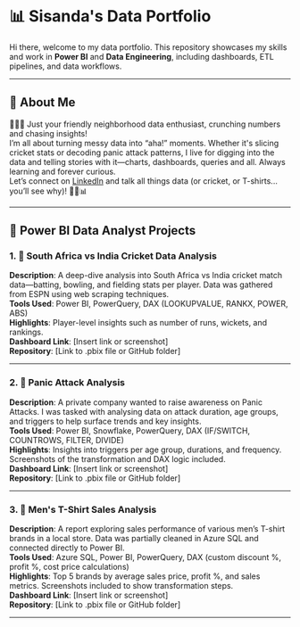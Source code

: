 ﻿# 📊 Sisanda's Data Portfolio

Hi there, welcome to my data portfolio. This repository showcases my skills and work in **Power BI** and **Data Engineering**, including dashboards, ETL pipelines, and data workflows.

---

## 📁 About Me

👩🏾‍💻 Just your friendly neighborhood data enthusiast, crunching numbers and chasing insights!  
I’m all about turning messy data into “aha!” moments. Whether it's slicing cricket stats or decoding panic attack patterns, I live for digging into the data and telling stories with it—charts, dashboards, queries and all. Always learning and forever curious.  
Let’s connect on [LinkedIn](https://www.linkedin.com) and talk all things data (or cricket, or T-shirts... you’ll see why)! 🏏👕📊

---

## 🔷 Power BI Data Analyst Projects

### 1. 🏏 South Africa vs India Cricket Data Analysis
**Description**: A deep-dive analysis into South Africa vs India cricket match data—batting, bowling, and fielding stats per player. Data was gathered from ESPN using web scraping techniques.  
**Tools Used**: Power BI, PowerQuery, DAX (LOOKUPVALUE, RANKX, POWER, ABS)  
**Highlights**: Player-level insights such as number of runs, wickets, and rankings.  
**Dashboard Link**: [Insert link or screenshot]  
**Repository**: [Link to .pbix file or GitHub folder]

---

### 2. 🧠 Panic Attack Analysis
**Description**: A private company wanted to raise awareness on Panic Attacks. I was tasked with analysing data on attack duration, age groups, and triggers to help surface trends and key insights.  
**Tools Used**: Power BI, Snowflake, PowerQuery, DAX (IF/SWITCH, COUNTROWS, FILTER, DIVIDE)  
**Highlights**: Insights into triggers per age group, durations, and frequency. Screenshots of the transformation and DAX logic included.  
**Dashboard Link**: [Insert link or screenshot]  
**Repository**: [Link to .pbix file or GitHub folder]

---

### 3. 👕 Men's T-Shirt Sales Analysis
**Description**: A report exploring sales performance of various men’s T-shirt brands in a local store. Data was partially cleaned in Azure SQL and connected directly to Power BI.  
**Tools Used**: Azure SQL, Power BI, PowerQuery, DAX (custom discount %, profit %, cost price calculations)  
**Highlights**: Top 5 brands by average sales price, profit %, and sales metrics. Screenshots included to show transformation steps.  
**Dashboard Link**: [Insert link or screenshot]  
**Repository**: [Link to .pbix file or GitHub folder]

---





